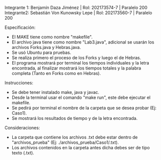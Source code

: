 Integrante 1: Benjamín Daza Jiménez | Rol: 202173574-7 | Paralelo 200
Integrante2: Sebastián Von Kunowsky Lepe | Rol: 202173560-7 | Paralelo 200

Especificación:
- El MAKE tiene como nombre "makefile".
- El archivo java tiene como nombre "Lab3.java", adicional se usarán los archivos Forks.java y Hebras.java.
- Se usó Ubuntu para pruebas.
- Se realiza primero el proceso de los Forks y luego el de Hebras.
- El programa mostrará por terminal los tiempos individuales y la letra encontrada, al finalizar mostrará los tiempos totales
y la palabra completa (Tanto en Forks como en Hebras).

Instrucciones: 
- Se debe tener instalado make, java y javac.
- Desde la terminal usar el comando "make run", este debe ejecutar el makefile.
- Se pedirá por terminal el nombre de la carpeta que se desea probar (Ej: Caso1).
- Se mostrará los resultados de tiempo y de la letra encontrada.

Consideraciones:
- La carpeta que contiene los archivos .txt debe estar dentro de "archivos_prueba" (Ej: ./archivos_prueba/Caso1/.txt).
- Los archivos contenidos en la carpeta antes dicha debes ser de tipo texto (.txt).